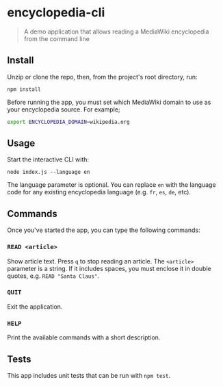 # encyclopedia-cli

> A demo application that allows reading a MediaWiki encyclopedia from the command line

## Install

Unzip or clone the repo, then, from the project's root directory, run:

```
npm install
```

Before running the app, you must set which MediaWiki domain to use as your encyclopedia source. For example;

```bash
export ENCYCLOPEDIA_DOMAIN=wikipedia.org
```

## Usage

Start the interactive CLI with:

```
node index.js --language en
```

The language parameter is optional. You can replace `en` with the language code for any existing encyclopedia language
(e.g. `fr`, `es`, `de`, etc).

## Commands

Once you've started the app, you can type the following commands:

### `READ <article>`

Show article text. Press `q` to stop reading an article.
The `<article>` parameter is a string. If it includes spaces,
you must enclose it in double quotes, e.g. `READ "Santa Claus"`.

### `QUIT`

Exit the application.

### `HELP`

Print the available commands with a short description.

## Tests

This app includes unit tests that can be run with `npm test`.
